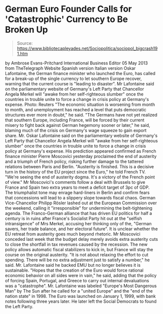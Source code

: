 # German Euro Founder Calls for 'Catastrophic' Currency to Be Broken Up

> Source: https://www.bibliotecapleyades.net/Sociopolitica/sociopol_bigcrash191.htm

by Ambrose Evans-Pritchard
International Business Editor
05 May 2013
from
TheTelegraph Website
Spanish version
Italian version
Oskar Lafontaine,
the German finance minister who launched the
Euro,
has called for a break-up of the single currency
to let southern Europe recover,
warning that the current course is
"leading to disaster".
Mr Lafontaine said on the
parliamentary website of Germany's Left Party
that Chancellor Angela Merkel
will "awake from her self-righteous slumber"
once the countries in trouble
unite to force a change
in crisis policy at Germany's
expense.
Photo: Reuters
"The economic situation is worsening from
month to month, and unemployment has reached a level that puts
democratic structures ever more in doubt," he said.
"The Germans have not yet realized that southern Europe, including
France, will be forced by their current misery to fight back against
German hegemony sooner or later," he said, blaming much of the crisis on
Germany's wage squeeze to gain export share.
Mr.
Oskar Lafontaine said on the parliamentary
website of Germany's Left Party that Chancellor Angela Merkel will
"awake from her self-righteous slumber" once the countries in trouble unite
to force a change in crisis policy at Germany's expense.
His prediction appeared confirmed as French finance minister Pierre
Moscovici yesterday proclaimed the end of austerity and a triumph of
French policy, risking further damage to the tattered relations between
Paris and Berlin.
"Austerity is finished. This is a decisive
turn in the history of the EU project since the Euro," he told French
TV. "We're seeing the end of austerity dogma. It's a victory of the
French point of view."
Mr Moscovici's comments follow a deal with
Brussels to give France and Spain two extra years to meet a deficit target
of 3pc of GDP.
The triumphalist tone may enrage hard-liners in
Berlin and confirm fears that concessions will lead to a slippery slope
towards fiscal chaos.
German Vice-Chancellor Philipp Rösler lashed out at the European
Commission over the weekend, calling it "irresponsible" for undermining the
belt-tightening agenda.
The Franco-German alliance that has driven EU politics for half a century is
in ruins after France's Socialist Party hit out at the "selfish
intransigence" of Mrs Merkel, accusing her thinking only of the,
"German savers, her trade balance, and her
electoral future".
It is unclear whether the EU retreat from
austerity goes much beyond rhetoric. Mr Moscovici conceded last week that
the budget delay merely avoids extra austerity cuts to close the shortfall
in tax revenues caused by the recession.
The new policy allows automatic fiscal stabilizers to kick in, but France
will stay the course on the original austerity.
"It is not about relaxing the effort to cut
spending. There will be no extra adjustment just to satisfy a number,"
he said.
Mr. Lafontaine said he backed
EMU but no longer believes it is
sustainable.
"Hopes that the creation of the Euro would
force rational economic behavior on all sides were in vain," he said,
adding that the policy of forcing Spain, Portugal, and Greece to carry
out internal devaluations was a "catastrophe".
Mr. Lafontaine was labeled "Europe's
Most Dangerous Man" by The Sun after he called for a "united
Europe" and the "end of the nation state" in 1998.
The Euro was launched on January 1, 1999, with
bank notes following three years later.
He later left the Social Democrats to found the
Left Party.
